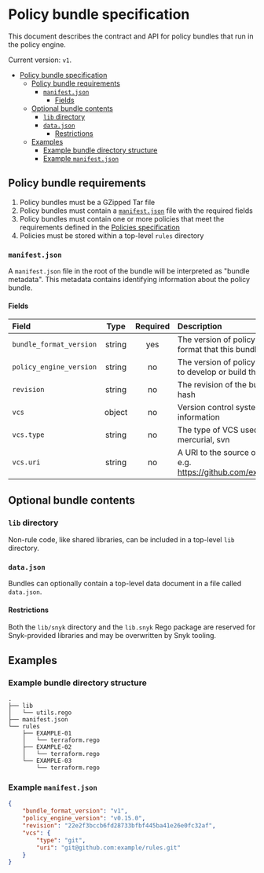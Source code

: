 # Policy bundle specification

This document describes the contract and API for policy bundles that run in the policy engine.

Current version: `v1`.

- [Policy bundle specification](#policy-bundle-specification)
  - [Policy bundle requirements](#policy-bundle-requirements)
    - [`manifest.json`](#manifestjson)
      - [Fields](#fields)
  - [Optional bundle contents](#optional-bundle-contents)
    - [`lib` directory](#lib-directory)
    - [`data.json`](#datajson)
      - [Restrictions](#restrictions)
  - [Examples](#examples)
    - [Example bundle directory structure](#example-bundle-directory-structure)
    - [Example `manifest.json`](#example-manifestjson)

## Policy bundle requirements

1. Policy bundles must be a GZipped Tar file
2. Policy bundles must contain a [`manifest.json`](#manifestjson) file with the required fields
3. Policy bundles must contain one or more policies that meet the requirements defined in the
   [Policies specification](policy_spec.md)
4. Policies must be stored within a top-level `rules` directory

### `manifest.json`

A `manifest.json` file in the root of the bundle will be interpreted as "bundle metadata". This
metadata contains identifying information about the policy bundle.

#### Fields

| Field                   |  Type  | Required | Description                                                                  |
| :---------------------- | :----: | :------: | :--------------------------------------------------------------------------- |
| `bundle_format_version` | string |   yes    | The version of policy engine bundle format that this bundle conforms to      |
| `policy_engine_version` | string |    no    | The version of policy engine used to develop or build this bundle            |
| `revision`              | string |    no    | The revision of the bundle, e.g. a Git hash                                  |
| `vcs`                   | object |    no    | Version control system (VCS) information                                     |
| `vcs.type`              | string |    no    | The type of VCS used, e.g. git, mercurial, svn                               |
| `vcs.uri`               | string |    no    | A URI to the source of this bundle, e.g. https://github.com/example/policies |

## Optional bundle contents

### `lib` directory

Non-rule code, like shared libraries, can be included in a top-level `lib` directory.

### `data.json`

Bundles can optionally contain a top-level data document in a file called `data.json`.

#### Restrictions

Both the `lib/snyk` directory and the `lib.snyk` Rego package are reserved for Snyk-provided
libraries and may be overwritten by Snyk tooling.

## Examples

### Example bundle directory structure

```
.
├── lib
│   └── utils.rego
├── manifest.json
└── rules
    ├── EXAMPLE-01
    │   └── terraform.rego
    ├── EXAMPLE-02
    │   └── terraform.rego
    └── EXAMPLE-03
        └── terraform.rego
```

### Example `manifest.json`

```json
{
    "bundle_format_version": "v1",
    "policy_engine_version": "v0.15.0",
    "revision": "22e2f3bccb6fd28733bfbf445ba41e26e0fc32af",
    "vcs": {
        "type": "git",
        "uri": "git@github.com:example/rules.git"
    }
}
```
